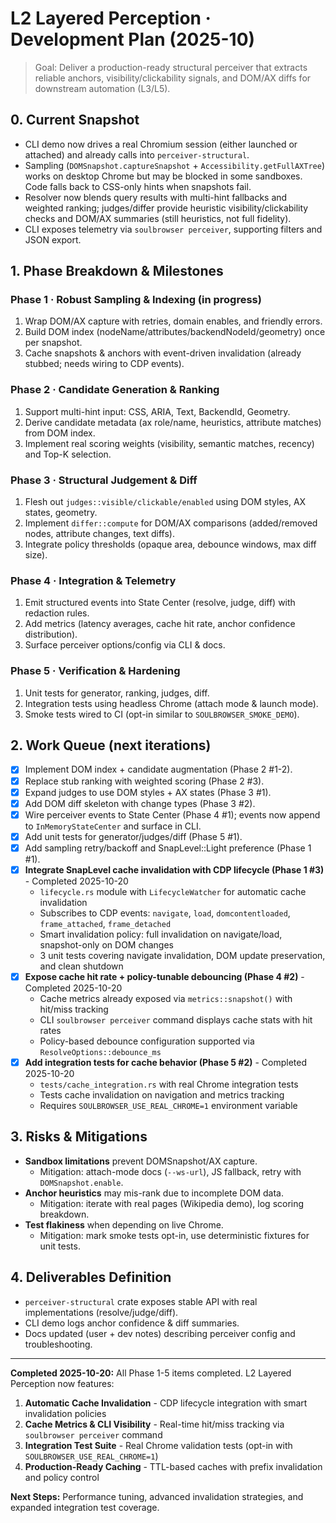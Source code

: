 # L2 Layered Perception · Development Plan (2025-10)

> Goal: Deliver a production-ready structural perceiver that extracts reliable anchors, visibility/clickability signals, and DOM/AX diffs for downstream automation (L3/L5).

## 0. Current Snapshot
- CLI demo now drives a real Chromium session (either launched or attached) and already calls into `perceiver-structural`.
- Sampling (`DOMSnapshot.captureSnapshot` + `Accessibility.getFullAXTree`) works on desktop Chrome but may be blocked in some sandboxes. Code falls back to CSS-only hints when snapshots fail.
- Resolver now blends query results with multi-hint fallbacks and weighted ranking; judges/differ provide heuristic visibility/clickability checks and DOM/AX summaries (still heuristics, not full fidelity).
- CLI exposes telemetry via `soulbrowser perceiver`, supporting filters and JSON export.

## 1. Phase Breakdown & Milestones

### Phase 1 · Robust Sampling & Indexing (in progress)
1. Wrap DOM/AX capture with retries, domain enables, and friendly errors.
2. Build DOM index (nodeName/attributes/backendNodeId/geometry) once per snapshot.
3. Cache snapshots & anchors with event-driven invalidation (already stubbed; needs wiring to CDP events).

### Phase 2 · Candidate Generation & Ranking
1. Support multi-hint input: CSS, ARIA, Text, BackendId, Geometry.
2. Derive candidate metadata (ax role/name, heuristics, attribute matches) from DOM index.
3. Implement real scoring weights (visibility, semantic matches, recency) and Top-K selection.

### Phase 3 · Structural Judgement & Diff
1. Flesh out `judges::visible/clickable/enabled` using DOM styles, AX states, geometry.
2. Implement `differ::compute` for DOM/AX comparisons (added/removed nodes, attribute changes, text diffs).
3. Integrate policy thresholds (opaque area, debounce windows, max diff size).

### Phase 4 · Integration & Telemetry
1. Emit structured events into State Center (resolve, judge, diff) with redaction rules.
2. Add metrics (latency averages, cache hit rate, anchor confidence distribution).
3. Surface perceiver options/config via CLI & docs.

### Phase 5 · Verification & Hardening
1. Unit tests for generator, ranking, judges, diff.
2. Integration tests using headless Chrome (attach mode & launch mode).
3. Smoke tests wired to CI (opt-in similar to `SOULBROWSER_SMOKE_DEMO`).

## 2. Work Queue (next iterations)
- [x] Implement DOM index + candidate augmentation (Phase 2 #1-2).
- [x] Replace stub ranking with weighted scoring (Phase 2 #3).
- [x] Expand judges to use DOM styles + AX states (Phase 3 #1).
- [x] Add DOM diff skeleton with change types (Phase 3 #2).
- [x] Wire perceiver events to State Center (Phase 4 #1); events now append to `InMemoryStateCenter` and surface in CLI.
- [x] Add unit tests for generator/judges/diff (Phase 5 #1).
- [x] Add sampling retry/backoff and SnapLevel::Light preference (Phase 1 #1).
- [x] **Integrate SnapLevel cache invalidation with CDP lifecycle (Phase 1 #3)** - Completed 2025-10-20
  - `lifecycle.rs` module with `LifecycleWatcher` for automatic cache invalidation
  - Subscribes to CDP events: `navigate`, `load`, `domcontentloaded`, `frame_attached`, `frame_detached`
  - Smart invalidation policy: full invalidation on navigate/load, snapshot-only on DOM changes
  - 3 unit tests covering navigate invalidation, DOM update preservation, and clean shutdown
- [x] **Expose cache hit rate + policy-tunable debouncing (Phase 4 #2)** - Completed 2025-10-20
  - Cache metrics already exposed via `metrics::snapshot()` with hit/miss tracking
  - CLI `soulbrowser perceiver` command displays cache stats with hit rates
  - Policy-based debounce configuration supported via `ResolveOptions::debounce_ms`
- [x] **Add integration tests for cache behavior (Phase 5 #2)** - Completed 2025-10-20
  - `tests/cache_integration.rs` with real Chrome integration tests
  - Tests cache invalidation on navigation and metrics tracking
  - Requires `SOULBROWSER_USE_REAL_CHROME=1` environment variable

## 3. Risks & Mitigations
- **Sandbox limitations** prevent DOMSnapshot/AX capture.
  - Mitigation: attach-mode docs (`--ws-url`), JS fallback, retry with `DOMSnapshot.enable`.
- **Anchor heuristics** may mis-rank due to incomplete DOM data.
  - Mitigation: iterate with real pages (Wikipedia demo), log scoring breakdown.
- **Test flakiness** when depending on live Chrome.
  - Mitigation: mark smoke tests opt-in, use deterministic fixtures for unit tests.

## 4. Deliverables Definition
- `perceiver-structural` crate exposes stable API with real implementations (resolve/judge/diff).
- CLI demo logs anchor confidence & diff summaries.
- Docs updated (user + dev notes) describing perceiver config and troubleshooting.

---

**Completed 2025-10-20:** All Phase 1-5 items completed. L2 Layered Perception now features:
1. **Automatic Cache Invalidation** - CDP lifecycle integration with smart invalidation policies
2. **Cache Metrics & CLI Visibility** - Real-time hit/miss tracking via `soulbrowser perceiver` command
3. **Integration Test Suite** - Real Chrome validation tests (opt-in with `SOULBROWSER_USE_REAL_CHROME=1`)
4. **Production-Ready Caching** - TTL-based caches with prefix invalidation and policy control

**Next Steps:** Performance tuning, advanced invalidation strategies, and expanded integration test coverage.
